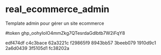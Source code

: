 # real_ecommerce_admin
Template admin pour gérer un site ecommerce

#token
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


edf474df
c4c3bace
62a3221c
f29865f9
8943bb57
3beeb079
1910d9c1
2a6d0439
3f5105d1
fc38202a